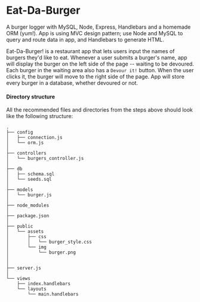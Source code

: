# Eat-Da-Burger
A burger logger with MySQL, Node, Express, Handlebars and a homemade ORM (yum!). 
App is using MVC design pattern; use Node and MySQL to query and route data in app, and Handlebars to generate HTML.

Eat-Da-Burger! is a restaurant app that lets users input the names of burgers they'd like to eat.
Whenever a user submits a burger's name, app will display the burger on the left side of the page -- waiting to be devoured.
Each burger in the waiting area also has a `Devour it!` button. When the user clicks it, the burger will move to the right side of the page.
App will store every burger in a database, whether devoured or not.

#### Directory structure
All the recommended files and directories from the steps above should look like the following structure:

```
.
├── config
│   ├── connection.js
│   └── orm.js
│ 
├── controllers
│   └── burgers_controller.js
│
├── db
│   ├── schema.sql
│   └── seeds.sql
│
├── models
│   └── burger.js
│ 
├── node_modules
│ 
├── package.json
│
├── public
│   └── assets
│       ├── css
│       │   └── burger_style.css
│       └── img
│           └── burger.png
│   
│
├── server.js
│
└── views
    ├── index.handlebars
    └── layouts
        └── main.handlebars
```
